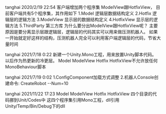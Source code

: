 tanghai 2020/2/19 22:54 
客户端增加两个程序集 ModelView跟HotfixView，
目前客户端共有5个程序集，其作用如下 
1.Model 逻辑层数据结构定义 
2.Hotfix 逻辑层的逻辑方法 
3.ModelView 显示层的数据结构定义 
4.HotfixView 显示层的逻辑方法 
5.ThirdParty 第三方库 
为什么要分出ModelView跟HotfixView呢？
主要原因是要分离显示层跟逻辑层，逻辑层的代码其实可以用来做压测机器人。
如果一开始就定好这样的结构，压测机器人完全可以利用客户端逻辑层的代码，节省大量时间

tanghai 2021/7/18 0:22 
新建一个Unity.Mono工程，用来放置Unity脚本代码。
以后作为热更新的冷更层。 
Model ModelView Hotfix HotfixView不允许放任何MonoBehaviour脚本

tanghai 2021/7/19 0:02 
1.ConfigComponent加载方式调整 
2.机器人Console创建命令: CreateRobot --Num=10

tanghai 2021/11/22 17:23 
Model ModelView Hotfix HotfixView 四个目录的代码挪到Unit/Codes中 
这四个程序集引用Mono工程，dll引用Unity/Temp/Bin/Debug下的dll

